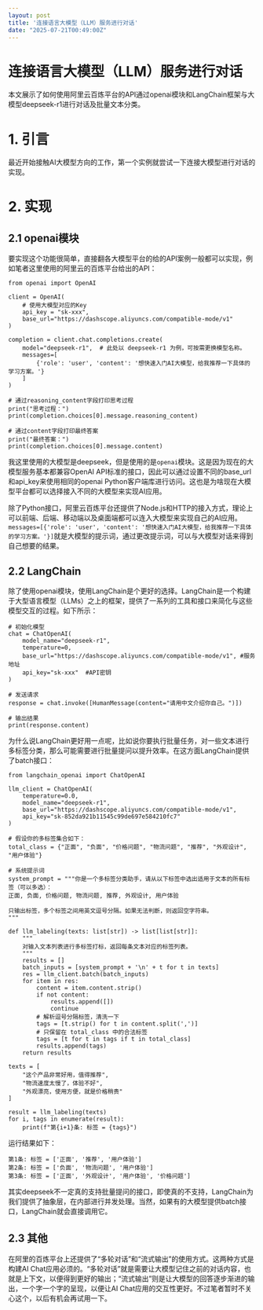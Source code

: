 ```yaml
---
layout: post
title: '连接语言大模型（LLM）服务进行对话'
date: "2025-07-21T00:49:00Z"
---
```

连接语言大模型（LLM）服务进行对话
==================

本文展示了如何使用阿里云百炼平台的API通过openai模块和LangChain框架与大模型deepseek-r1进行对话及批量文本分类。

1\. 引言
======

最近开始接触AI大模型方向的工作，第一个实例就尝试一下连接大模型进行对话的实现。

2\. 实现
======

2.1 openai模块
------------

要实现这个功能很简单，直接翻各大模型平台的给的API案例一般都可以实现，例如笔者这里使用的阿里云的百炼平台给出的API：

    from openai import OpenAI
    
    client = OpenAI(
        # 使用大模型对应的Key
        api_key = "sk-xxx",
        base_url="https://dashscope.aliyuncs.com/compatible-mode/v1"
    )
    
    completion = client.chat.completions.create(
        model="deepseek-r1",  # 此处以 deepseek-r1 为例，可按需更换模型名称。
        messages=[
            {'role': 'user', 'content': '想快速入门AI大模型，给我推荐一下具体的学习方案。'}
        ]
    )
    
    # 通过reasoning_content字段打印思考过程
    print("思考过程：")
    print(completion.choices[0].message.reasoning_content)
    
    # 通过content字段打印最终答案
    print("最终答案：")
    print(completion.choices[0].message.content)
    

我这里使用的大模型是deepseek，但是使用的是`openai`模块。这是因为现在的大模型服务基本都兼容OpenAI API标准的接口，因此可以通过设置不同的base\_url和api\_key来使用相同的openai Python客户端库进行访问。这也是为啥现在大模型平台都可以选择接入不同的大模型来实现AI应用。

除了Python接口，阿里云百炼平台还提供了Node.js和HTTP的接入方式，理论上可以前端、后端、移动端以及桌面端都可以连入大模型来实现自己的AI应用。`messages=[{'role': 'user', 'content': '想快速入门AI大模型，给我推荐一下具体的学习方案。'}]`就是大模型的提示词，通过更改提示词，可以与大模型对话来得到自己想要的结果。

2.2 LangChain
-------------

除了使用openai模块，使用LangChain是个更好的选择。LangChain是一个构建于大型语言模型（LLMs）之上的框架，提供了一系列的工具和接口来简化与这些模型交互的过程。如下所示：

    # 初始化模型
    chat = ChatOpenAI(
        model_name="deepseek-r1",
        temperature=0,
        base_url="https://dashscope.aliyuncs.com/compatible-mode/v1", #服务地址
        api_key="sk-xxx"  #API密钥
    )
    
    # 发送请求
    response = chat.invoke([HumanMessage(content="请用中文介绍你自己。")])
    
    # 输出结果
    print(response.content)
    

为什么说LangChain更好用一点呢，比如说你要执行批量任务，对一些文本进行多标签分类，那么可能需要进行批量提问以提升效率。在这方面LangChain提供了batch接口：

    from langchain_openai import ChatOpenAI
    
    llm_client = ChatOpenAI(
        temperature=0.0,
        model_name="deepseek-r1",
        base_url="https://dashscope.aliyuncs.com/compatible-mode/v1",
        api_key="sk-852da921b11545c99de697e584210fc7"
    )
    
    # 假设你的多标签集合如下：
    total_class = {"正面", "负面", "价格问题", "物流问题", "推荐", "外观设计", "用户体验"}
    
    # 系统提示词
    system_prompt = """你是一个多标签分类助手，请从以下标签中选出适用于文本的所有标签（可以多选）：
    正面, 负面, 价格问题, 物流问题, 推荐, 外观设计, 用户体验
    
    只输出标签，多个标签之间用英文逗号分隔。如果无法判断，则返回空字符串。
    """
    
    def llm_labeling(texts: list[str]) -> list[list[str]]:
        """
        对输入文本列表进行多标签打标，返回每条文本对应的标签列表。
        """
        results = []
        batch_inputs = [system_prompt + '\n' + t for t in texts] 
        res = llm_client.batch(batch_inputs)
        for item in res:
            content = item.content.strip()
            if not content:
                results.append([])
                continue
            # 解析逗号分隔标签，清洗一下
            tags = [t.strip() for t in content.split(',')]
            # 只保留在 total_class 中的合法标签
            tags = [t for t in tags if t in total_class]
            results.append(tags)
        return results
    
    texts = [
        "这个产品非常好用，值得推荐",
        "物流速度太慢了，体验不好",
        "外观漂亮，使用方便，就是价格稍贵"
    ]
    
    result = llm_labeling(texts)
    for i, tags in enumerate(result):
        print(f"第{i+1}条: 标签 = {tags}")
    

运行结果如下：

    第1条: 标签 = ['正面', '推荐', '用户体验']
    第2条: 标签 = ['负面', '物流问题', '用户体验']
    第3条: 标签 = ['正面', '外观设计', '用户体验', '价格问题']
    

其实deepseek不一定真的支持批量提问的接口，即使真的不支持，LangChain为我们提供了抽象层，在内部进行并发处理。当然，如果有的大模型提供batch接口，LangChain就会直接调用它。

2.3 其他
------

在阿里的百炼平台上还提供了“多轮对话”和“流式输出”的使用方式。这两种方式是构建AI Chat应用必须的。“多轮对话”就是需要让大模型记住之前的对话内容，也就是上下文，以便得到更好的输出；“流式输出”则是让大模型的回答逐步渐进的输出，一个字一个字的呈现，以便让AI Chat应用的交互性更好。不过笔者暂时不关心这个，以后有机会再试用一下。